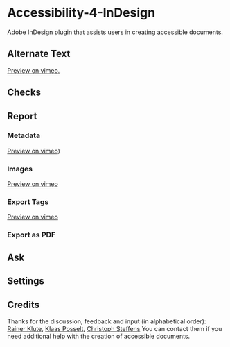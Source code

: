 # Accessibility-4-InDesign
Adobe InDesign plugin that assists users in creating accessible documents.

## Alternate Text

[Preview on vimeo.](https://vimeo.com/1026952093)

## Checks

## Report

### Metadata
[Preview on vimeo](https://vimeo.com/1036508410))

### Images
[Preview on vimeo](https://vimeo.com/1031495125)

### Export Tags
[Preview on vimeo](vimeo.com/1036510247)

### Export as PDF

## Ask

## Settings

## Credits

Thanks for the discussion, feedback and input (in alphabetical order): [Rainer Klute](https://klute.io/), [Klaas Posselt](https://einmanncombo.de/), [Christoph Steffens](https://www.satzkiste.de/) You can contact them if you need additional help with the creation of accessible documents.
